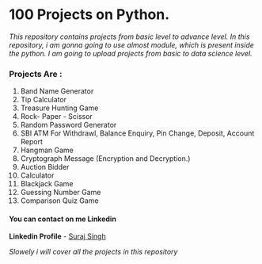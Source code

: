 
# 100 Projects on Python.

*This repository contains projects from basic level to advance level. In this repository, i am gonna going to use almost module, which is present inside the python. I am going to upload projects from basic  to data science level.*

### Projects Are :

1. Band Name Generator
2. Tip Calculator
3. Treasure Hunting Game
4. Rock- Paper - Scissor
5. Random Password Generator
6. SBI ATM For Withdrawl, Balance Enquiry, Pin Change, Deposit, Account Report
7. Hangman Game
8. Cryptograph Message (Encryption and Decryption.)
9. Auction Bidder
10. Calculator
11. Blackjack Game
12. Guessing Number Game
13. Comparison Quiz Game


#### You can contact on me Linkedin
**Linkedin Profile** - [Suraj Singh](https://www.linkedin.com/in/suraj-singh-b869a4246/)

*Slowely i will cover all the projects in this repository*

